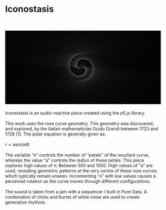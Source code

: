 # Iconostasis
\
\
![alt text](images/githubICon.png)
\
\
Iconostasis is an audio-reactive piece created using the p5.js library.\
\
This work uses the rose curve geometry. This geometry was discovered, and explored, by the Italian
mathematician Guido Grandi between 1723 and 1728 [1]. The polar equation is generally given as:\
\
$r = asin(n\theta)$
\
\
The variable “n” controls the number of “petals” of the resultant curve, whereas the value “a” controls the radius of these petals. This piece explores high values of n: Between 500 and 1000. High values of “a” are used, revealing geometric patterns at the very centre of these rose curves which typically remain unseen. Incrementing “n” with low values causes a perceived rotation as the curve moves through different configurations.
\
\
The sound is taken from a jam with a sequencer I built in Pure Data. A combination of clicks and bursts of white noise are used to create generative rhythms. 
